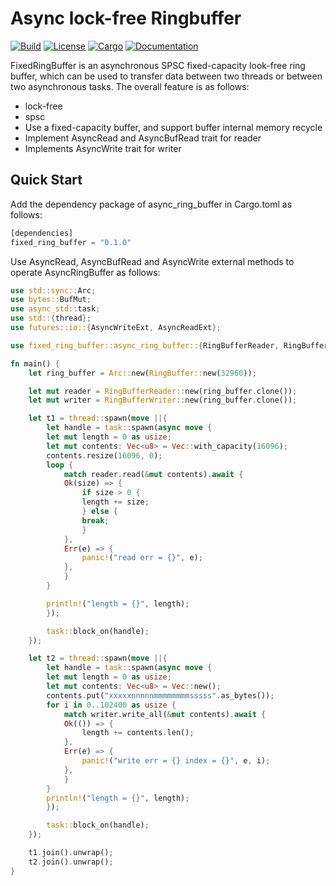 # Async lock-free Ringbuffer

[![Build](https://github.com/sxfworks/fixed_ring_buffer/workflows/build-and-test/badge.svg)](
https://github.com/sxfworks/fixed_ring_buffer/actions)
[![License](https://img.shields.io/badge/license-MIT-blue.svg)](
https://github.com/sxfworks/fixed_ring_buffer)
[![Cargo](https://img.shields.io/crates/v/fixed_ring_buffer.svg)](
https://crates.io/crates/fixed_ring_buffer)
[![Documentation](https://docs.rs/fixed_ring_buffer/badge.svg)](
https://docs.rs/fixed_ring_buffer)

FixedRingBuffer is an asynchronous SPSC fixed-capacity look-free ring buffer, which can be used to transfer data between two threads or between two asynchronous tasks. The overall feature is as follows:
* lock-free
* spsc
* Use a fixed-capacity buffer, and support buffer internal memory recycle
* Implement AsyncRead and AsyncBufRead trait for reader
* Implements AsyncWrite trait for writer

Quick Start
------------
Add the dependency package of async_ring_buffer in Cargo.toml as follows:
```rust
[dependencies]
fixed_ring_buffer = "0.1.0"
```

Use AsyncRead, AsyncBufRead and AsyncWrite external methods to operate AsyncRingBuffer as follows:
```rust
use std::sync::Arc;
use bytes::BufMut;
use async_std::task;
use std::{thread};
use futures::io::{AsyncWriteExt, AsyncReadExt};

use fixed_ring_buffer::async_ring_buffer::{RingBufferReader, RingBufferWriter, RingBuffer};

fn main() {
    let ring_buffer = Arc::new(RingBuffer::new(32960));

    let mut reader = RingBufferReader::new(ring_buffer.clone());
    let mut writer = RingBufferWriter::new(ring_buffer.clone());

    let t1 = thread::spawn(move ||{
        let handle = task::spawn(async move {
        let mut length = 0 as usize;
        let mut contents: Vec<u8> = Vec::with_capacity(16096);
        contents.resize(16096, 0);
        loop {
            match reader.read(&mut contents).await {
            Ok(size) => {
                if size > 0 {
                length += size;
                } else {
                break;
                }
            },
            Err(e) => {
                panic!("read err = {}", e);
            },
            }
        }

        println!("length = {}", length);
        });

        task::block_on(handle);
    });

    let t2 = thread::spawn(move ||{
        let handle = task::spawn(async move {
        let mut length = 0 as usize;
        let mut contents: Vec<u8> = Vec::new();
        contents.put("xxxxxnnnnnmmmmmmmmsssss".as_bytes());
        for i in 0..102400 as usize {
            match writer.write_all(&mut contents).await {
            Ok(()) => {
                length += contents.len();
            },
            Err(e) => {
                panic!("write err = {} index = {}", e, i);
            },
            }
        }
        println!("length = {}", length);
        });

        task::block_on(handle);
    });

    t1.join().unwrap();
    t2.join().unwrap();
}
```